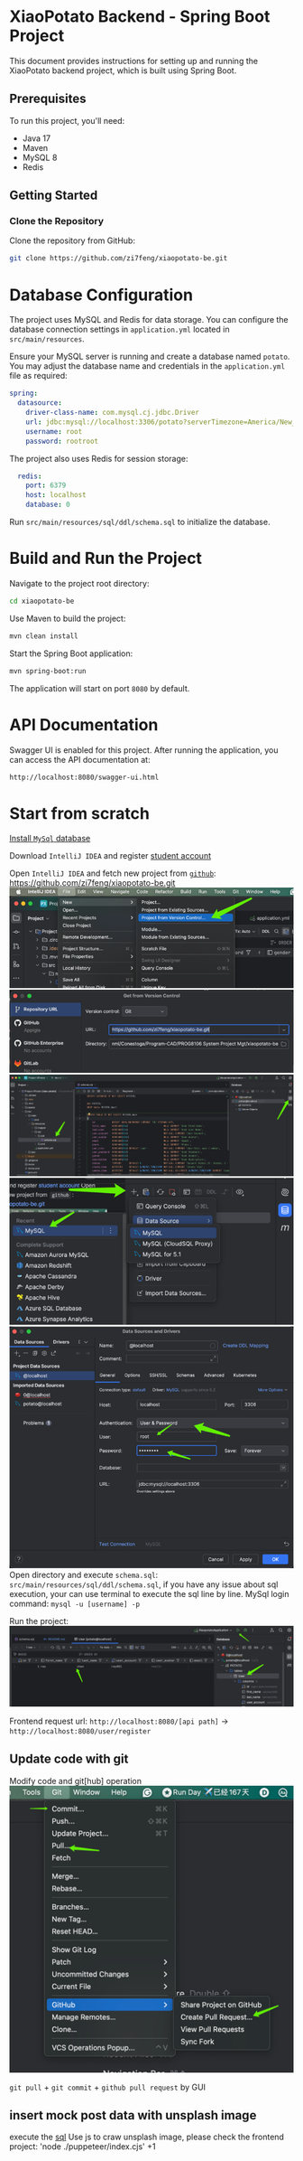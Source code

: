 # XiaoPotato Backend - Spring Boot Project

This document provides instructions for setting up and running the XiaoPotato backend project, which is built using Spring Boot.

## Prerequisites

To run this project, you'll need:

- Java 17
- Maven
- MySQL 8
- Redis

## Getting Started

### Clone the Repository

Clone the repository from GitHub:

```sh
git clone https://github.com/zi7feng/xiaopotato-be.git
```

# Database Configuration
The project uses MySQL and Redis for data storage. You can configure the database connection settings in `application.yml` located in `src/main/resources`.

Ensure your MySQL server is running and create a database named `potato`. You may adjust the database name and credentials in the `application.yml` file as required:
```yml
spring:
  datasource:
    driver-class-name: com.mysql.cj.jdbc.Driver
    url: jdbc:mysql://localhost:3306/potato?serverTimezone=America/New_York
    username: root
    password: rootroot
```
The project also uses Redis for session storage:
```yml
  redis:
    port: 6379
    host: localhost
    database: 0
```

Run `src/main/resources/sql/ddl/schema.sql` to initialize the database.

# Build and Run the Project
Navigate to the project root directory:

```sh
cd xiaopotato-be
```
Use Maven to build the project:

```sh
mvn clean install
```
Start the Spring Boot application:

```sh
mvn spring-boot:run
```
The application will start on port `8080` by default.

# API Documentation
Swagger UI is enabled for this project. After running the application, you can access the API documentation at:

```bash
http://localhost:8080/swagger-ui.html
```

# Start from scratch
[Install `MySql` database](https://dev.mysql.com/doc/refman/8.0/en/mysql-installer.html)

Download `IntelliJ IDEA` and register [student account](https://www.jetbrains.com/shop/eform/students)

Open `IntelliJ IDEA` and fetch new project from [`github`](https://github.com/zi7feng/xiaopotato-be.git): https://github.com/zi7feng/xiaopotato-be.git
![project_from_version_control_capture.png](assets/project_from_version_control_capture.png)
![xiao_potato_git_url_capture.png](assets/xiao_potato_git_url_capture.png)
![sql_path_db_icon.png](assets/sql_path_db_icon.png)
![add_mysql_db_and_refresh.png](assets/add_mysql_db.png)
![mysql_config_and_test_connection.png](assets/mysql_config.png)
Open directory and execute `schema.sql`: `src/main/resources/sql/ddl/schema.sql`, if you have any issue about sql execution, your can use terminal to execute the sql line by line.
MySql login command: `mysql -u [username] -p`

Run the project: ![project_run_and_check_db_data.png](assets/project_run_and_check_db_data.png)

Frontend request url: `http://localhost:8080/[api path]` -> `http://localhost:8080/user/register`

## Update code with git
Modify code and git[hub] operation ![git_operation.png](assets/git_operation.png)

`git pull` + `git commit` + `github pull request` by GUI

## insert mock post data with unsplash image

execute the [sql](src/main/resources/sql/ddl/insertPostDataAndBindUser.sql)
Use js to craw unsplash image, please check the frontend project: 'node ./puppeteer/index.cjs'
+1
